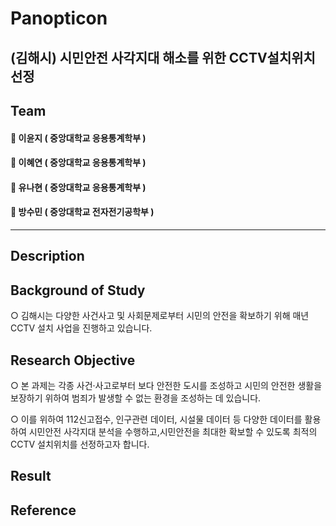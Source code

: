 # Panopticon
## (김해시) 시민안전 사각지대 해소를 위한 CCTV설치위치 선정
## Team
#### 👵 이윤지 ( 중앙대학교 응용통계학부 )
#### 👵 이혜연 ( 중앙대학교 응용통계학부 )
#### 👵 유나현 ( 중앙대학교 응용통계학부 )
#### 👴 방수민 ( 중앙대학교 전자전기공학부 )
-----------------------
## Description
## Background of Study
○ 김해시는 다양한 사건사고 및 사회문제로부터 시민의 안전을 확보하기 위해 매년 CCTV 설치 사업을 진행하고 있습니다.
## Research Objective
○ 본 과제는 각종 사건‧사고로부터 보다 안전한 도시를 조성하고 시민의 안전한 생활을 보장하기 위하여 범죄가 발생할 수 없는 환경을 조성하는 데 있습니다.

○ 이를 위하여 112신고접수, 인구관련 데이터, 시설물 데이터 등 다양한 데이터를 활용하여 시민안전 사각지대 분석을 수행하고,시민안전을 최대한 확보할 수 있도록 최적의 CCTV 설치위치를 선정하고자 합니다.
## Result
## Reference

